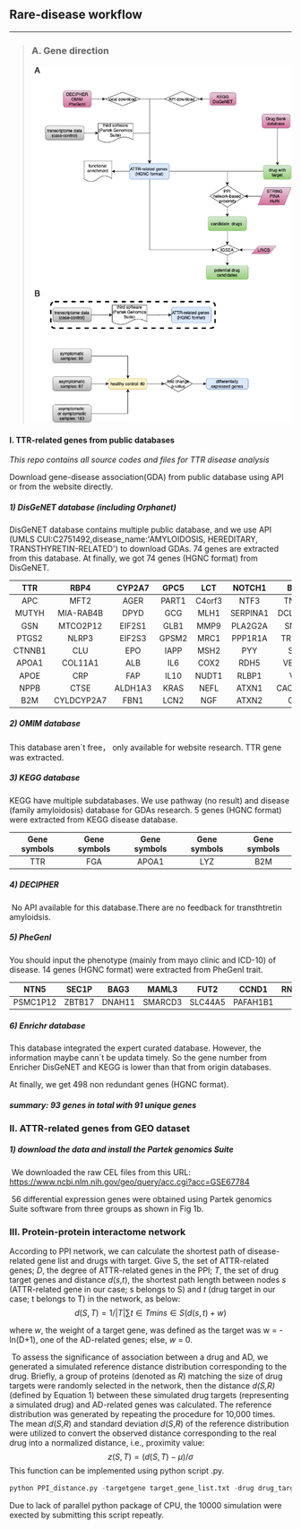 ## Rare-disease workflow

***

> ### A. Gene direction
>
> ![ATTR-20201223](https://raw.githubusercontent.com/XiaoyingLv/images/master/img20210113105506.png)

#### I. TTR-related genes from public databases

*This repo contains all source codes and files for TTR disease analysis*

Download gene-disease association(GDA) from public database using API or from the website directly.

#####  1) DisGeNET database (including Orphanet)

   DisGeNET database contains multiple public database, and we use API (UMLS CUI:C2751492,disease_name:'AMYLOIDOSIS, HEREDITARY, TRANSTHYRETIN-RELATED') to download GDAs. 74 genes are extracted from this database.
   At finally, we got 74 genes (HGNC format) from DisGeNET.

|  TTR   |    RBP4    | CYP2A7  | GPC5  |  LCT   |  NOTCH1  |   BGN   |  MIA   |
| :----: | :--------: | :-----: | :---: | :----: | :------: | :-----: | :----: |
|  APC   |    MFT2    |  AGER   | PART1 | C4orf3 |   NTF3   |  TNMD   | AXIN2  |
| MUTYH  | MIA-RAB4B  |  DPYD   |  GCG  |  MLH1  | SERPINA1 | DCLRE1B | CASP3  |
|  GSN   |  MTCO2P12  | EIF2S1  | GLB1  |  MMP9  | PLA2G2A  |  SNCA   | EIF2S2 |
| PTGS2  |   NLRP3    | EIF2S3  | GPSM2 |  MRC1  | PPP1R1A  | TRIM21  |        |
| CTNNB1 |    CLU     |   EPO   | IAPP  |  MSH2  |   PYY    |   SST   |        |
| APOA1  |  COL11A1   |   ALB   |  IL6  |  COX2  |   RDH5   |  VEGFA  |        |
|  APOE  |    CRP     |   FAP   | IL10  | NUDT1  |  RLBP1   |   VIP   |        |
|  NPPB  |    CTSE    | ALDH1A3 | KRAS  |  NEFL  |  ATXN1   | CACNA1A |        |
|  B2M   | CYLDCYP2A7 |  FBN1   | LCN2  |  NGF   |  ATXN2   |   CAL   |        |

##### 2) OMIM database

   This database aren`t free， only available for website research. TTR gene was extracted.

##### 3) KEGG database

   KEGG have multiple subdatabases. We use pathway (no result) and disease (family amyloidosis) database for GDAs research. 5 genes (HGNC format) were extracted from KEGG disease database.

| Gene symbols | Gene symbols | Gene symbols | Gene symbols | Gene symbols |
| :----------: | :----------: | :----------: | :----------: | :----------: |
|     TTR      |     FGA      |    APOA1     |     LYZ      |     B2M      |

##### 4) DECIPHER

​    No API available for this database.There are no feedback for transthtretin amyloidsis.

##### 5) PheGenI

   You should input the phenotype (mainly from mayo clinic and ICD-10) of disease. 14 genes (HGNC format) were extracted from PheGenI trait.

|   NTN5   | SEC1P  |  BAG3  |  MAML3  |  FUT2   |  CCND1   | RNA5SP56 |
| :------: | :----: | :----: | :-----: | :-----: | :------: | :------: |
| PSMC1P12 | ZBTB17 | DNAH11 | SMARCD3 | SLC44A5 | PAFAH1B1 |   CBX7   |

##### 6) Enrichr database

   This database integrated the expert curated database. However, the information maybe cann`t be updata timely.  So the gene number from Enricher DisGeNET and KEGG is lower than that from origin databases.

At finally, we get 498 non redundant genes (HGNC format). 

##### summary: 93 genes in total with 91 unique genes 

### II. ATTR-related genes from GEO dataset

##### 1) download the data and install the Partek genomics Suite

​      We downloaded the raw CEL files from this URL: https://www.ncbi.nlm.nih.gov/geo/query/acc.cgi?acc=GSE67784

​    56 differential expression genes were obtained using Partek genomics Suite software from three groups as shown in Fig 1b. 

### III. Protein-protein interactome network

According to PPI network, we can calculate the shortest path of disease-related gene list and drugs with target.  Give S, the set of ATTR-related genes; *D*, the degree of ATTR-related genes in the PPI; *T*, the set of drug target genes and distance *d*(*s*,*t*), the shortest path length between nodes *s* (ATTR-related gene in our case; s belongs to S) and *t* (drug target in our case; t belongs to T) in the network, as below:
$$
d(S,T)=1/|T|\sum t\in T  min  s\in S (d(s,t)+w)
$$


where *w*, the weight of a target gene, was defined as the target was w = -ln(D+1), one of the AD-related genes; else, *w* = 0.

​        To assess the significance of association between a drug and AD, we generated a simulated reference distance distribution corresponding to the drug. Briefly, a group of proteins (denoted as *R*) matching the size of drug targets were randomly selected in the network, then the distance *d(S,R)* (defined by Equation 1) between these simulated drug targets (representing a simulated drug) and AD-related genes was calculated. The reference distribution was generated by repeating the procedure for 10,000 times. The mean *d*(*S*,*R*) and standard deviation *d*(*S*,*R*) of the reference distribution were utilized to convert the observed distance corresponding to the real drug into a normalized distance, i.e., proximity value:
$$
z(S,T)=(d(S,T)-\mu )/ \sigma
$$
This function can be implemented using python script .py.

```python
python PPI_distance.py -targetgene target_gene_list.txt -drug drug_target.txt  -ppi PPI_edges_noredundant.txt  -length_ppi 504815 -out real_drug_result
```

Due to lack of parallel python package of CPU, the 10000 simulation were exected by submitting this script repeatly. 

